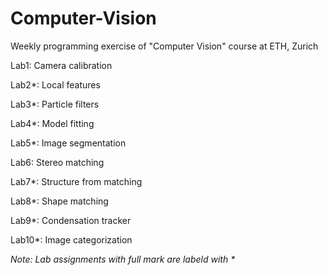 # Computer-Vision
Weekly programming exercise of "Computer Vision" course at ETH, Zurich

Lab1:     Camera calibration  

Lab2\*:   Local features  

Lab3\*:   Particle filters  

Lab4\*:   Model fitting  

Lab5\*:   Image segmentation  

Lab6:     Stereo matching  

Lab7\*:   Structure from matching  

Lab8\*:   Shape matching  

Lab9\*:   Condensation tracker  

Lab10\*: Image categorization

*Note: Lab assignments with full mark are labeld with \**

